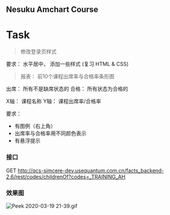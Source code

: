 ## Nesuku Amchart Course


# Task

> 修改登录页样式


要求： 水平居中， 添加一些样式 (复习 HTML & CSS)


> 报表： 前10个课程出席率与合格率条形图

出席： 所有不是缺席状态的
合格： 所有状态为合格的

X轴： 课程名称
Y轴： 课程出席率/合格率

要求：

* 有图例（右上角）
* 出席率与合格率用不同颜色表示
* 有悬浮提示

### 接口

GET http://qcs-simcere-dev.usequantum.com.cn/facts_backend-2.6/rest/codes/childrenOf?codes=_TRAINING_AH

### 效果图

![Peek 2020-03-19 21-39.gif](https://i.loli.net/2020/03/19/ex5RrMSsTqCouKd.gif)

